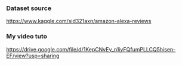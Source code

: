 ### Dataset source 
https://www.kaggle.com/sid321axn/amazon-alexa-reviews

### My video tuto
https://drive.google.com/file/d/1KepCNvEy_n1iyFQfumPLLCQ5hisen-EF/view?usp=sharing
